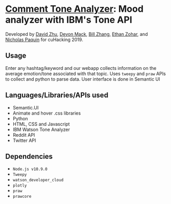 # [Comment Tone Analyzer](www.google.com): Mood analyzer with IBM's Tone API

Developed by [David Zhu](https://github.com/davidhzhu), [Devon Mack](https://github.com/devonpmack), [Bill Zhang](https://github.com/billzzhang), [Ethan Zohar](https://github.com/ethanzohar), and [Nicholas Paquin](https://github.com/nicholaspaquin) for cuHacking 2019.

## Usage

Enter any hashtag/keyword and our webapp collects information on the average emotion/tone associated with that topic. Uses `tweepy` and `praw` APIs to collect and python to parse data. User interface is done in Semantic UI

## Languages/Libraries/APIs used

- Semantic.UI
- Animate and hover .css libraries
- Python
- HTML, CSS and Javascript
- IBM Watson Tone Analyzer
- Reddit API
- Twitter API

## Dependencies

- `Node.js v10.9.0`
- `Tweepy`
- `watson_developer_cloud`
- `plotly`
- `praw`
- `prawcore`
